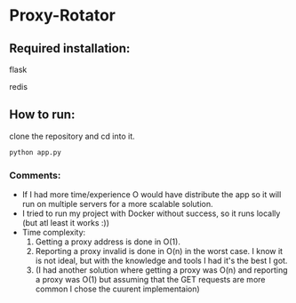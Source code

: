 # Proxy-Rotator

## Required installation:
flask

redis

## How to run:
clone the repository and cd into it.
```bash
python app.py
```

### Comments:
* If I had more time/experience O would have distribute the app so it will run on multiple servers for a more scalable solution.
* I tried to run my project with Docker without success, so it runs locally (but atl least it works :))
* Time complexity:
  1. Getting a proxy address is done in O(1).
  2. Reporting a proxy invalid is done in O(n) in the worst case. I know it is not ideal, but with the knowledge and tools I had it's the best I got. 
  3. (I had another solution where getting a proxy was O(n) and reporting a proxy was O(1) but assuming that the GET requests are more common I chose the cuurent implementaion)
